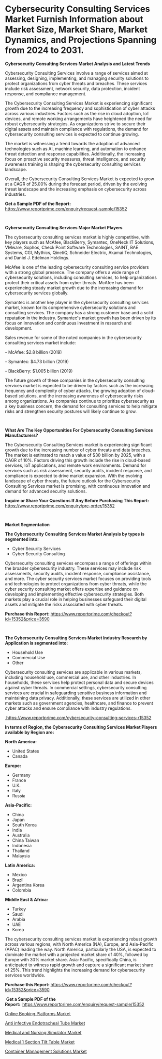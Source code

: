 <p><h1>Cybersecurity Consulting Services Market Furnish Information about Market Size, Market Share, Market Dynamics, and Projections Spanning from 2024 to 2031.</h1></p><p><strong>Cybersecurity Consulting Services Market Analysis and Latest Trends</strong></p>
<p><p>Cybersecurity Consulting Services involve a range of services aimed at assessing, designing, implementing, and managing security solutions to protect organizations from cyber threats and breaches. These services include risk assessment, network security, data protection, incident response, and compliance management.</p><p>The Cybersecurity Consulting Services Market is experiencing significant growth due to the increasing frequency and sophistication of cyber attacks across various industries. Factors such as the rise in cloud adoption, IoT devices, and remote working arrangements have heightened the need for robust cybersecurity strategies. As organizations strive to secure their digital assets and maintain compliance with regulations, the demand for cybersecurity consulting services is expected to continue growing.</p><p>The market is witnessing a trend towards the adoption of advanced technologies such as AI, machine learning, and automation to enhance threat detection and response capabilities. Additionally, the increasing focus on proactive security measures, threat intelligence, and security awareness training is shaping the cybersecurity consulting services landscape.</p><p>Overall, the Cybersecurity Consulting Services Market is expected to grow at a CAGR of 25.00% during the forecast period, driven by the evolving threat landscape and the increasing emphasis on cybersecurity across industries.</p></p>
<p><strong>Get a Sample PDF of the Report:&nbsp;</strong> <a href="https://www.reportprime.com/enquiry/request-sample/15352">https://www.reportprime.com/enquiry/request-sample/15352</a></p>
<p>&nbsp;</p>
<p><strong>Cybersecurity Consulting Services Major Market Players</strong></p>
<p><p>The cybersecurity consulting services market is highly competitive, with key players such as McAfee, BlackBerry, Symantec, OneNeck IT Solutions, VMware, Sophos, Check Point Software Technologies, SAINT, BAE Systems, CGI, Mythics, QinetiQ, Schneider Electric, Akamai Technologies, and Daniel J. Edelman Holdings.</p><p>McAfee is one of the leading cybersecurity consulting service providers with a strong global presence. The company offers a wide range of cybersecurity solutions, including consulting services, to help organizations protect their critical assets from cyber threats. McAfee has been experiencing steady market growth due to the increasing demand for cybersecurity services globally.</p><p>Symantec is another key player in the cybersecurity consulting services market, known for its comprehensive cybersecurity solutions and consulting services. The company has a strong customer base and a solid reputation in the industry. Symantec's market growth has been driven by its focus on innovation and continuous investment in research and development.</p><p>Sales revenue for some of the noted companies in the cybersecurity consulting services market include:</p><p>- McAfee: $2.8 billion (2019)</p><p>- Symantec: $4.73 billion (2019)</p><p>- BlackBerry: $1.005 billion (2019)</p><p>The future growth of these companies in the cybersecurity consulting services market is expected to be driven by factors such as the increasing frequency and complexity of cyber attacks, the growing adoption of cloud-based solutions, and the increasing awareness of cybersecurity risks among organizations. As companies continue to prioritize cybersecurity as a key business concern, the demand for consulting services to help mitigate risks and strengthen security postures will likely continue to grow.</p></p>
<p>&nbsp;</p>
<p><strong>What Are The Key Opportunities For Cybersecurity Consulting Services Manufacturers?</strong></p>
<p><p>The Cybersecurity Consulting Services market is experiencing significant growth due to the increasing number of cyber threats and data breaches. The market is estimated to reach a value of $30 billion by 2025, with a CAGR of 10%. Factors driving this growth include the rise in cloud-based services, IoT applications, and remote work environments. Demand for services such as risk assessment, security audits, incident response, and compliance is expected to drive market expansion. With the evolving landscape of cyber threats, the future outlook for the Cybersecurity Consulting Services market is promising, with continuous innovation and demand for advanced security solutions.</p></p>
<p><strong>Inquire or Share Your Questions If Any Before Purchasing This Report:</strong> <a href="https://www.reportprime.com/enquiry/pre-order/15352">https://www.reportprime.com/enquiry/pre-order/15352</a></p>
<p>&nbsp;</p>
<p><strong>Market Segmentation</strong></p>
<p><strong>The Cybersecurity Consulting Services Market Analysis by types is segmented into:</strong></p>
<p><ul><li>Cyber Security Services</li><li>Cyber Security Consulting</li></ul></p>
<p><p>Cybersecurity consulting services encompass a range of offerings within the broader cybersecurity industry. These services may include risk assessments, security audits, incident response, compliance assistance, and more. The cyber security services market focuses on providing tools and technologies to protect organizations from cyber threats, while the cyber security consulting market offers expertise and guidance on developing and implementing effective cybersecurity strategies. Both markets play a crucial role in helping businesses safeguard their digital assets and mitigate the risks associated with cyber threats.</p></p>
<p><strong>Purchase this Report:&nbsp;</strong><a href="https://www.reportprime.com/checkout?id=15352&price=3590">https://www.reportprime.com/checkout?id=15352&price=3590</a></p>
<p>&nbsp;</p>
<p><strong>The Cybersecurity Consulting Services Market Industry Research by Application is segmented into:</strong></p>
<p><ul><li>Household Use</li><li>Commercial Use</li><li>Other</li></ul></p>
<p><p>Cybersecurity consulting services are applicable in various markets, including household use, commercial use, and other industries. In households, these services help protect personal data and secure devices against cyber threats. In commercial settings, cybersecurity consulting services are crucial in safeguarding sensitive business information and maintaining data privacy. Additionally, these services are utilized in other markets such as government agencies, healthcare, and finance to prevent cyber attacks and ensure compliance with industry regulations.</p></p>
<p><a href="https://www.reportprime.com/cybersecurity-consulting-services-r15352">&nbsp;https://www.reportprime.com/cybersecurity-consulting-services-r15352</a></p>
<p><strong>In terms of Region, the Cybersecurity Consulting Services Market Players available by Region are:</strong></p>
<p>
    <p> <strong> North America: </strong>
        <ul>
            <li>United States</li>
            <li>Canada</li>
        </ul>
        </p> 
    <p> <strong> Europe: </strong>
        <ul>
            <li>Germany</li>
            <li>France</li>
            <li>U.K.</li>
            <li>Italy</li>
            <li>Russia</li>
        </ul>
        </p> 
    <p> <strong> Asia-Pacific: </strong>
        <ul>
            <li>China</li>
            <li>Japan</li>
            <li>South Korea</li>
            <li>India</li>
            <li>Australia</li>
            <li>China Taiwan</li>
            <li>Indonesia</li>
            <li>Thailand</li>
            <li>Malaysia</li>
        </ul>
        </p> 
    <p> <strong> Latin America: </strong>
        <ul>
            <li>Mexico</li>
            <li>Brazil</li>
            <li>Argentina Korea</li>
            <li>Colombia</li>
        </ul>
        </p> 
    <p> <strong> Middle East & Africa: </strong>
        <ul>
            <li>Turkey</li>
            <li>Saudi</li>
            <li>Arabia</li>
            <li>UAE</li>
            <li>Korea</li>
        </ul>
    </p>
    </p>
<p><p>The cybersecurity consulting services market is experiencing robust growth across various regions, with North America (NA), Europe, and Asia-Pacific (APAC) leading the way. North America, particularly the USA, is expected to dominate the market with a projected market share of 40%, followed by Europe with 30% market share. Asia-Pacific, specifically China, is anticipated to witness rapid growth and capture a significant market share of 25%. This trend highlights the increasing demand for cybersecurity services worldwide.</p></p>
<p><strong>Purchase this Report: </strong><a href="https://www.reportprime.com/checkout?id=15352&price=3590">https://www.reportprime.com/checkout?id=15352&price=3590</a></p>
<p>&nbsp;<strong>Get a Sample PDF of the Report:&nbsp;&nbsp;</strong><a href="https://www.reportprime.com/enquiry/request-sample/15352">https://www.reportprime.com/enquiry/request-sample/15352</a></p>
<p><strong></strong></p>
<p><p><a href="https://github.com/luckyshygirl/Market-Research-Report-List-6/blob/main/online-booking-platforms-market.md">Online Booking Platforms Market</a></p><p><a href="https://medium.com/@diegomoen/global-anti-infective-endotracheal-tube-industry-types-applications-market-players-regional-902e046b5531">Anti infective Endotracheal Tube Market</a></p><p><a href="https://medium.com/@codystark63/medical-and-nursing-simulator-market-outlook-and-forecast-from-2024-to-2031-f06595cb87fd">Medical and Nursing Simulator Market</a></p><p><a href="https://medium.com/@dannellbugess3/medical-1-section-tilt-table-market-share-market-analysis-growth-trends-forecasts-for-period-cabd465f1e9b">Medical 1 Section Tilt Table Market</a></p><p><a href="https://github.com/markusgodoy/Market-Research-Report-List-5/blob/main/container-management-solutions-market.md">Container Management Solutions Market</a></p></p>